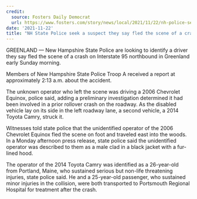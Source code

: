 ```yaml
---
credit:
  source: Fosters Daily Democrat
  url: https://www.fosters.com/story/news/local/2021/11/22/nh-police-seek-suspect-they-say-fled-scene-accident-on-95-sunday-greenland-state-police-k-9/8726319002/
date: '2021-11-22'
title: "NH State Police seek a suspect they say fled the scene of a crash on I-95 in Greenland"
---
```

GREENLAND — New Hampshire State Police are looking to identify a driver they say fled the scene of a crash on Interstate 95 northbound in Greenland early Sunday morning.

Members of New Hampshire State Police Troop A received a report at approximately 2:13 a.m. about the accident.

The unknown operator who left the scene was driving a 2006 Chevrolet Equinox, police said, adding a preliminary investigation determined it had been involved in a prior rollover crash on the roadway. As the disabled vehicle lay on its side in the left roadway lane, a second vehicle, a 2014 Toyota Camry, struck it.

Witnesses told state police that the unidentified operator of the 2006 Chevrolet Equinox fled the scene on foot and traveled east into the woods. In a Monday afternoon press release, state police said the unidentified operator was described to them as a male clad in a black jacket with a fur-lined hood.

The operator of the 2014 Toyota Camry was identified as a 26-year-old from Portland, Maine, who sustained serious but non-life threatening injuries, state police said. He and a 25-year-old passenger, who sustained minor injuries in the collision, were both transported to Portsmouth Regional Hospital for treatment after the crash.
